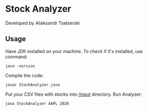 # Stock Analyzer

Developed by Aliaksandr Tsatserski

## Usage

Have JDK installed on your machine. To check if it's installed, use command:

    java -version

Compile the code:

    javac StockAnalyzer.java

Put your CSV files with stocks into <u>/input</u> directory.
Run Analyzer:

    java StockAnalyzer AAPL 2020
